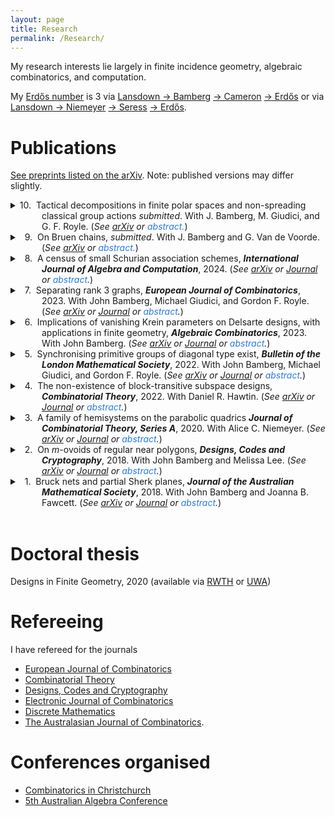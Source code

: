 ```yaml
---
layout: page
title: Research
permalink: /Research/
---
```


My research interests lie largely in finite incidence geometry, algebraic combinatorics, and computation.

My [Erdo&#779;s number](https://en.wikipedia.org/wiki/Erd%C5%91s_number) is 3 via [Lansdown &#8594; Bamberg](https://mathscinet.ams.org/mathscinet-getitem?mr=3779039) [&#8594; Cameron](https://mathscinet.ams.org/mathscinet-getitem?mr=3763899) [&#8594; Erdo&#779;s](https://mathscinet.ams.org/mathscinet-getitem?mr=1106651) or via [Lansdown &#8594; Niemeyer](https://mathscinet.ams.org/mathscinet-getitem?mr=4110234) [&#8594; Seress](https://mathscinet.ams.org/mathscinet-getitem?mr=1953539) [&#8594; Erdo&#779;s](https://mathscinet.ams.org/mathscinet-getitem?mr=837951). 

# Publications
[See preprints listed on the arXiv](https://arxiv.org/a/0000-0002-8087-1329.html). Note: published versions may differ slightly.

<!---
10. Tactical decompositions in finite polar spaces and non-spreading classical group actions, *submitted*. With J. Bamberg, M. Giudici, and G. F. Royle. (See [arXiv](https://arxiv.org/pdf/2403.17576.pdf).)
9. On Bruen chains, *submitted*. With J. Bamberg and G. Van de Voorde. (See  [arXiv](https://arxiv.org/pdf/2305.01349.pdf).)
8. A census of small Schurian association schemes, ***International Journal of Algebra and Computation***, 2024. (See [arXiv](https://arxiv.org/pdf/2206.08663.pdf) or [journal](https://doi.org/10.1142/S0218196723500674).)
7. Separating rank 3 graphs, ***European Journal of Combinatorics***, 2023. With John Bamberg, Michael Giudici, and Gordon F. Royle. (See [arXiv](https://arxiv.org/pdf/2211.02326) or [journal](https://doi.org/10.1016/j.ejc.2023.103732).)
6.  Implications of vanishing Krein parameters on Delsarte designs, with applications in finite geometry, ***Algebraic Combinatorics***, 2023.
With John Bamberg. (See [arXiv](https://arxiv.org/pdf/2107.05207.pdf) or [journal](https://doi.org/10.5802/alco.246).)
5. Synchronising primitive groups of diagonal type exist,
***Bulletin of the London Mathematical Society***, 2022.
With John Bamberg, Michael Giudici, and Gordon F. Royle. (See [arXiv](https://arxiv.org/pdf/2104.13355.pdf) or [journal](https://doi.org/10.1112/blms.12619).)
4. The non-existence of block-transitive subspace designs,
***Combinatorial Theory***, 2022.
With Daniel R. Hawtin. (See [arXiv](https://arxiv.org/pdf/2102.05142.pdf) or [journal](https://doi.org/10.5070/C62156883).)
3. A family of hemisystems on the parabolic quadrics,
***Journal of Combinatorial Theory, Series A***, 2020.
With Alice C. Niemeyer. (See [arXiv](https://arxiv.org/pdf/1908.08886.pdf) or [journal](https://doi.org/10.1016/j.jcta.2020.105280).) 
2. On *m*-ovoids of regular near polygons,
***Designs, Codes and Cryptography***,  2018.
With John Bamberg and Melissa Lee. (See [arXiv](https://arxiv.org/pdf/1612.07187) or [journal](http://dx.doi.org/10.1007/s10623-017-0373-1).) 
1. Bruck nets and partial Sherk planes,
***Journal of the Australian Mathematical Society***, 2018.
With John Bamberg and Joanna B. Fawcett. (See [arXiv](https://arxiv.org/pdf/1601.07231) or [journal](http://dx.doi.org/10.1017/S144678871700009X).)
--->


<script>
MathJax = {
  tex: {
    inlineMath: [['$', '$'], ['\\(', '\\)']]
  }
};
</script>
<script id="MathJax-script" async
  src="https://cdn.jsdelivr.net/npm/mathjax@3/es5/tex-chtml.js">
</script>

<style>
details {
  margin-left: 2em;
}
summary {
  margin-left: -2em;
  text-indent: -50px;
  padding-left: 50px;
}
</style>

<!-- Next publication-->

<details>
<summary>
10.&nbsp;
Tactical decompositions in finite polar spaces and non-spreading classical group actions
<i>submitted</i>.
With J. Bamberg, M. Giudici, and G. F. Royle.
(<i>See <a href="https://arxiv.org/pdf/2403.17576.pdf">arXiv</a> or <font color="#2a7ae2">abstract.</font></i>)
</summary>
<br>
<p>
<b>Abstract:</b> For finite classical groups acting naturally on the set of points of their ambient polar spaces,
the symmetry properties of <i>synchronising</i> and <i>separating</i> are equivalent
to natural and well-studied problems on the existence of certain configurations
in finite geometry. The more general class of <i>spreading</i> permutation groups
is harder to describe, and it is the purpose of this paper to explore
this property for finite classical groups. In particular,
we show that for most finite classical groups, their natural action on the points 
of its polar space is non-spreading. We develop and use a result on tactical 
decompositions (an <i>AB-Lemma</i>)
that provides a useful technique for finding witnesses for non-spreading permutation groups.
We also consider some of the other primitive actions of the classical groups.
</p>
</details>

<!-- Next publication-->

<details>
<summary>
&nbsp;&nbsp;9.&nbsp;
On Bruen chains,
<i>submitted</i>.
With J. Bamberg and G. Van de Voorde.
(<i>See <a href="https://arxiv.org/pdf/2305.01349.pdf">arXiv</a> or <font color="#2a7ae2">abstract.</font></i>)
</summary>
<br>
<p>
<b>Abstract:</b> It is known that a Bruen chain of the three-dimensional projective space $\mathrm{PG}(3,q)$ exists for every odd prime power $q$ at most $37$, except for $q=29$. It was shown by Cardinali et. al (2005) that Bruen chains do not exist for $41\leqslant q\leqslant 49$. We develop a model, based on finite fields, which allows us to extend this result to $41\leqslant q \leqslant 97$, thereby adding more evidence to the conjecture that Bruen chains do not exist for $q>37$. 
Furthermore, we show that Bruen chains can be realised precisely as the $(q+1)/2$-cliques of a two related, yet distinct, undirected simple graphs. 
</p>
</details>


<!-- Next publication-->

<details>
<summary>
&nbsp;&nbsp;8.&nbsp;
A census of small Schurian association schemes,
<b><i>International Journal of Algebra and Computation</i></b>, 2024.
(<i>See <a href="https://arxiv.org/pdf/2206.08663.pdf">arXiv</a> or <a href="https://doi.org/10.1142/S0218196723500674">Journal</a> or <font color="#2a7ae2">abstract</font>.</i>)
</summary>
<br>
<p>
<b>Abstract:</b> Using the classification of transitive groups of degree $n$, for $2 \leqslant n \leqslant 48$,
we classify the Schurian association schemes of order $n$, and as a consequence, the transitive groups of degree $n$ that are $2$-closed. In addition, we compute the character table of each association scheme and provide a census of important properties. Finally, we compute the $2$-closure of each transitive group of degree $n$, for $2 \leqslant n \leqslant 48$. The results of this classification are made available as a supplementary database.
</p>
</details>


<!-- Next publication-->

<details>
<summary>
&nbsp;&nbsp;7.&nbsp;
Separating rank 3 graphs,
<b><i>European Journal of Combinatorics</i></b>, 2023.
With John Bamberg, Michael Giudici, and Gordon F. Royle.
(<i>See <a href="https://arxiv.org/pdf/2211.02326">arXiv</a> or <a href="https://doi.org/10.1016/j.ejc.2023.103732">Journal</a> or <font color="#2a7ae2">abstract</font>.</i>)
</summary>
<br>
<p>
<b>Abstract:</b> We classify, up to some notoriously hard cases, the vertex-primitive strongly regular graphs which meet both the Delsarte and Hoffman bounds. As a consequence, we resolve the question of separation for the corresponding rank 3 primitive groups and give the first known examples of synchronising but not $\mathbb{Q}\mathrm{I}$ groups of affine type.
</p>
</details>


<!-- Next publication-->

<details>
<summary>
&nbsp;&nbsp;6.&nbsp;
Implications of vanishing Krein parameters on Delsarte designs, with applications in finite geometry,
<b><i>Algebraic Combinatorics</i></b>, 2023.
With John Bamberg.
(<i>See <a href="https://arxiv.org/pdf/2107.05207.pdf">arXiv</a> or <a href="https://doi.org/10.5802/alco.246">Journal</a> or <font color="#2a7ae2">abstract</font>.</i>)
</summary>
<br>
<p>
<b>Abstract:</b> In this paper we show that  if $\theta$ is a $T$-design of an association scheme $(\Omega, \mathcal{R})$, and the Krein parameters $q_{i,j}^h$ vanish for some $h \not \in T$ and all $i, j \not \in T$  ($i, j, h \neq 0$), then $\theta$ consists of precisely half of the vertices of $(\Omega, \mathcal{R})$ or it is a $T'$-design, where $|T'|>|T|$. 
We then apply this result to various problems in finite geometry. In particular, we show for the first time that nontrivial $m$-ovoids of generalised octagons of order $(s, s^2)$ do not exist. We give short proofs of similar results for
(i) partial geometries with certain order conditions;
(ii) thick generalised quadrangles of order $(s,s^2)$;
(iii) the dual polar spaces
$\mathsf{DQ}(2d, q)$, $\mathsf{DW}(2d-1,q)$ and $\mathsf{DH}(2d-1,q^2)$, for $d \ge 3$;
(iv) the Penttila-Williford scheme.
In the process of (iv), we also consider a natural generalisation of the Penttila-Williford scheme in $\mathsf{Q}^-(2n-1, q)$, $n\geqslant 3$.
</p>
</details>


<!-- Next publication-->

<details>
<summary>
&nbsp;&nbsp;5.&nbsp;
Synchronising primitive groups of diagonal type exist,
<b><i>Bulletin of the London Mathematical Society</i></b>, 2022.
With John Bamberg, Michael Giudici, and Gordon F. Royle.
(<i>See <a href="https://arxiv.org/pdf/2104.13355.pdf">arXiv</a> or <a href="https://doi.org/10.1112/blms.12619">Journal</a> or <font color="#2a7ae2">abstract</font>.</i>)
</summary>
<br>
<p>
<b>Abstract:</b> Every synchronising permutation group is primitive and of one of three types:
<i>affine</i>, <i>almost simple</i>, or <i>diagonal</i>.
We exhibit the first known example of a synchronising diagonal type group. More precisely, we show that $\mathrm{PSL}(2,q)\times \mathrm{PSL}(2,q)$
acting in its diagonal action on $\mathrm{PSL}(2,q)$ is separating, and hence synchronising, for $q=13$ and $q=17$.
Furthermore, we show that such groups are non-spreading for all prime powers $q$.
</p>
</details>


<!-- Next publication-->

<details>
<summary>
&nbsp;&nbsp;4.&nbsp;
The non-existence of block-transitive subspace designs,
<b><i>Combinatorial Theory</i></b>, 2022.
With Daniel R. Hawtin.
(<i>See <a href="https://arxiv.org/pdf/2102.05142.pdf">arXiv</a> or <a href="https://doi.org/10.5070/C62156883">Journal</a> or <font color="#2a7ae2">abstract</font>.</i>)
</summary>
<br>
<p>
<b>Abstract:</b> Let $q$ be a prime power and $V\cong\mathbb{F}_q^d$. A \emph{$t$-$(d,k,\lambda)_q$ design}, or simply a <i>subspace design</i>, is a pair $\mathcal{D}=(V,\mathcal{B})$, where $\mathcal{B}$ is a subset of the set of all $k$-dimensional subspaces of $V$, with the property that each $t$-dimensional subspace of $V$ is contained in precisely $\lambda$ elements of $\mathcal{B}$. Subspace designs are the \emph{$q$-analogues} of balanced incomplete block designs. Such a design is called <i>block-transitive</i> if its automorphism group $\mathrm{Aut}(\mathcal{D})$ acts transitively on $\mathcal{B}$. It is shown here that if $t\geqslant 2$ and $\mathcal{D}$ is a block-transitive $t$-$(d,k,\lambda)_q$ design then $\mathcal{D}$ is trivial, that is, $\mathcal{B}$ is the set of all $k$-dimensional subspaces of $V$.
</p>
</details>


<!-- Next publication-->

<details>
<summary>
&nbsp;&nbsp;3.&nbsp;
A family of hemisystems on the parabolic quadrics
<b><i>Journal of Combinatorial Theory, Series A</i></b>, 2020.
With Alice C. Niemeyer.
(<i>See <a href="https://arxiv.org/pdf/1908.08886.pdf">arXiv</a> or <a href="https://doi.org/10.1016/j.jcta.2020.105280">Journal</a> or <font color="#2a7ae2">abstract</font>.</i>)
</summary>
<br>
<p>
<b>Abstract:</b> We constuct a family of hemisystems of the parabolic quadric $\mathcal{Q}(2d, q)$, for all ranks $d \geqslant 2$ and all odd prime powers $q$, that admit $\Omega_3(q) \cong \mathrm{PSL}_2(q)$. This yields the first known construction for $d \geqslant 4$.
</p>
</details>

<!-- Next publication-->

<details>
<summary>
&nbsp;&nbsp;2.&nbsp;
On <i>m</i>-ovoids of regular near polygons,
<b><i>Designs, Codes and Cryptography</i></b>, 2018.
With John Bamberg and Melissa Lee.
(<i>See <a href="https://arxiv.org/pdf/1612.07187">arXiv</a> or <a href="http://dx.doi.org/10.1007/s10623-017-0373-1">Journal</a> or <font color="#2a7ae2">abstract</font>.</i>)
</summary>
<p>
<br>
<b>Abstract:</b> TODO
</p>
</details>

<!-- Next publication-->

<details>
<summary>
&nbsp;&nbsp;1.&nbsp;
Bruck nets and partial Sherk planes,
<b><i>Journal of the Australian Mathematical Society</i></b>, 2018.
With John Bamberg and Joanna B. Fawcett.
(<i>See <a href="https://arxiv.org/pdf/1601.07231">arXiv</a> or <a href="http://dx.doi.org/10.1017/S144678871700009X">Journal</a> or <font color="#2a7ae2">abstract</font>.</i>)
</summary>
<br>
<p>
<b>Abstract:</b> In <i>Bachmann’s Aufbau der Geometrie aus dem Spiegelungsbegriff</i> (1959), it was shown that a finite metric plane is a Desarguesian affine plane of odd order equipped with a perpendicularity relation on lines, and conversely. Sherk (1967) generalised this result to charac- terise the finite affine planes of odd order by removing the ‘three reflections axioms’ from a metric plane. We show that one can obtain a larger class of natural finite geometries, the so-called <i>Bruck nets</i> of even degree, by weakening Sherk’s axioms to allow non-collinear points.
</p>
</details>
<br>


# Doctoral thesis
Designs in Finite Geometry, 2020 (available via [RWTH](http://dx.doi.org/10.18154/RWTH-2020-12247) or [UWA](https://doi.org/10.26182/krb6-kk43))

# Refereeing
I have refereed for the journals
- [European Journal of Combinatorics](https://www.journals.elsevier.com/european-journal-of-combinatorics)
- [Combinatorial Theory](https://escholarship.org/uc/combinatorial_theory)
- [Designs, Codes and Cryptography](https://www.springer.com/journal/10623)
- [Electronic Journal of Combinatorics](https://www.combinatorics.org/)
- [Discrete Mathematics](https://www.journals.elsevier.com/discrete-mathematics)
- [The Australasian Journal of Combinatorics](https://ajc.maths.uq.edu.au/).


# Conferences organised
- [Combinatorics in Christchurch](https://combinatoricsinchristchurch.github.io/)
- [5th Australian Algebra Conference](https://aac05.github.io/)
